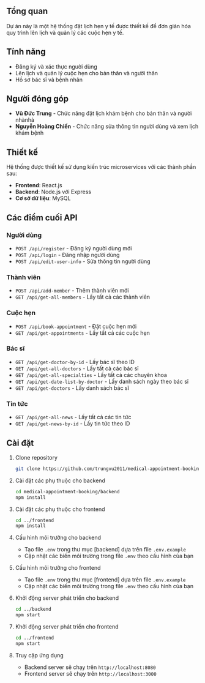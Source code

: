 ## Tổng quan
Dự án này là một hệ thống đặt lịch hẹn y tế được thiết kế để đơn giản hóa quy trình lên lịch và quản lý các cuộc hẹn y tế.

## Tính năng
- Đăng ký và xác thực người dùng
- Lên lịch và quản lý cuộc hẹn cho bản thân và người thân
- Hồ sơ bác sĩ và bệnh nhân

## Người đóng góp
- **Vũ Đức Trung** - Chức năng đặt lịch khám bệnh cho bản thân và người nhànhà
- **Nguyễn Hoàng Chiến** - Chức năng sửa thông tin người dùng và xem lịch khám bệnh

## Thiết kế
Hệ thống được thiết kế sử dụng kiến trúc microservices với các thành phần sau:
- **Frontend**: React.js
- **Backend**: Node.js với Express
- **Cơ sở dữ liệu**: MySQL

## Các điểm cuối API
### Người dùng
- `POST /api/register` - Đăng ký người dùng mới
- `POST /api/login` - Đăng nhập người dùng
- `POST /api/edit-user-info` - Sửa thông tin người dùng

### Thành viên
- `POST /api/add-member` - Thêm thành viên mới
- `GET /api/get-all-members` - Lấy tất cả các thành viên

### Cuộc hẹn
- `POST /api/book-appointment` - Đặt cuộc hẹn mới
- `GET /api/get-appointments` - Lấy tất cả các cuộc hẹn

### Bác sĩ
- `GET /api/get-doctor-by-id` - Lấy bác sĩ theo ID
- `GET /api/get-all-doctors` - Lấy tất cả các bác sĩ
- `GET /api/get-all-specialties` - Lấy tất cả các chuyên khoa
- `GET /api/get-date-list-by-doctor` - Lấy danh sách ngày theo bác sĩ
- `GET /api/get-doctors` - Lấy danh sách bác sĩ

### Tin tức
- `GET /api/get-all-news` - Lấy tất cả các tin tức
- `GET /api/get-news-by-id` - Lấy tin tức theo ID

## Cài đặt
1. Clone repository
    ```bash
    git clone https://github.com/trungvu2011/medical-appointment-booking.git
    ```

2. Cài đặt các phụ thuộc cho backend
    ```bash
    cd medical-appointment-booking/backend
    npm install
    ```

3. Cài đặt các phụ thuộc cho frontend
    ```bash
    cd ../frontend
    npm install
    ```

4. Cấu hình môi trường cho backend
    - Tạo file `.env` trong thư mục [backend] dựa trên file `.env.example`
    - Cập nhật các biến môi trường trong file `.env` theo cấu hình của bạn

5. Cấu hình môi trường cho frontend
    - Tạo file `.env` trong thư mục [frontend] dựa trên file `.env.example`
    - Cập nhật các biến môi trường trong file `.env` theo cấu hình của bạn

6. Khởi động server phát triển cho backend
    ```bash
    cd ../backend
    npm start
    ```

7. Khởi động server phát triển cho frontend
    ```bash
    cd ../frontend
    npm start
    ```

8. Truy cập ứng dụng
    - Backend server sẽ chạy trên `http://localhost:8080`
    - Frontend server sẽ chạy trên `http://localhost:3000`
